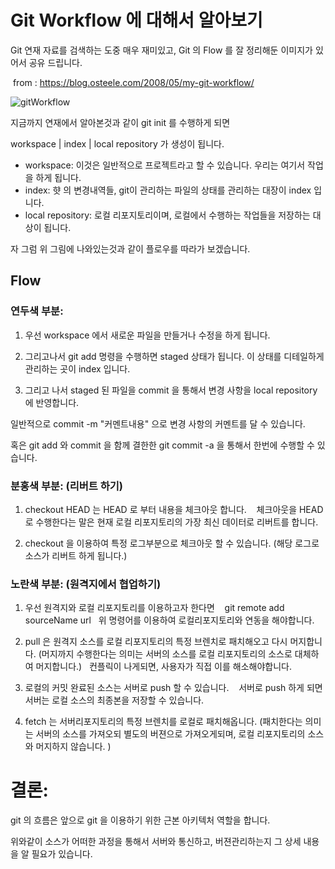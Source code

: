 # Git Workflow 에 대해서 알아보기

Git 연재 자료를 검색하는 도중 매우 재미있고, Git 의 Flow 를 잘 정리해둔 이미지가 있어서 공유 드립니다.

​
from : https://blog.osteele.com/2008/05/my-git-workflow/

![gitWorkflow](./imgs/gitWorkflow.png)

지금까지 연재에서 알아본것과 같이 git init 를 수행하게 되면

workspace | index | local repository 가 생성이 됩니다.

-   workspace: 이것은 일반적으로 프로젝트라고 할 수 있습니다. 우리는 여기서 작업을 하게 됩니다.
-   index: 햣 의 변경내역들, git이 관리하는 파일의 상태를 관리하는 대장이 index 입니다.
-   local repository: 로컬 리포지토리이며, 로컬에서 수행하는 작업들을 저장하는 대상이 됩니다.

자 그럼 위 그림에 나와있는것과 같이 플로우를 따라가 보겠습니다.

## Flow

### 연두색 부분:

1. 우선 workspace 에서 새로운 파일을 만들거나 수정을 하게 됩니다.

2. 그리고나서 git add 명령을 수행하면 staged 상태가 됩니다. 이 상태를 디테일하게 관리하는 곳이 index 입니다.

3. 그리고 나서 staged 된 파일을 commit 을 통해서 변경 사항을 local repository 에 반영합니다.

일반적으로 commit -m "커멘트내용" 으로 변경 사항의 커멘트를 달 수 있습니다.

혹은 git add 와 commit 을 함께 결한한 git commit -a 을 통해서 한번에 수행할 수 있습니다.

### 분홍색 부분: (리버트 하기)

1. checkout HEAD 는 HEAD 로 부터 내용을 체크아웃 합니다. 
     체크아웃을 HEAD 로 수행한다는 말은 현재 로컬 리포지토리의 가장 최신 데이터로 리버트를 합니다.

2. checkout 을 이용하여 특정 로그부분으로 체크아웃 할 수 있습니다. (해당 로그로 소스가 리버트 하게 됩니다.)

### 노란색 부분: (원격지에서 협업하기)

1. 우선 원격지와 로컬 리포지토리를 이용하고자 한다면 
     git remote add sourceName url
     위 명령어를 이용하여 로컬리포지토리와 연동을 해야합니다.

2. pull 은 원격지 소스를 로컬 리포지토리의 특정 브렌치로 패치해오고 다시 머지합니다. (머지까지 수행한다는 의미는 서버의 소스를 로컬 리포지토리의 소스로 대체하여 머지합니다.)
     컨플릭이 나게되면, 사용자가 직접 이를 해소해야합니다.

3. 로컬의 커밋 완료된 소스는 서버로 push 할 수 있습니다. 
     서버로 push 하게 되면 서버는 로컬 소스의 최종본을 저장할 수 있습니다.

4. fetch 는 서버리포지토리의 특정 브렌치를 로컬로 패치해옵니다. (패치한다는 의미는 서버의 소스를 가져오되 별도의 버젼으로 가져오게되며, 로컬 리포지토리의 소스와 머지하지 않습니다. )

# 결론: 

git 의 흐름은 앞으로 git 을 이용하기 위한 근본 아키텍처 역할을 합니다.

위와같이 소스가 어떠한 과정을 통해서 서버와 통신하고, 버젼관리하는지 그 상세 내용을 알 필요가 있습니다.
